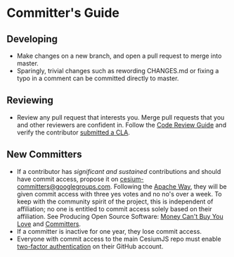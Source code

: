 # Committer's Guide

## Developing

- Make changes on a new branch, and open a pull request to merge into master.
- Sparingly, trivial changes such as rewording CHANGES.md or fixing a typo in a comment can be committed directly to master.

## Reviewing

- Review any pull request that interests you. Merge pull requests that you and other reviewers are confident in. Follow the [Code Review Guide](../CodeReviewGuide/README.md) and verify the contributor [submitted a CLA](../CodeReviewGuide/README.md#general).

## New Committers

- If a contributor has _significant and sustained_ contributions and should have commit access, propose it on cesium-committers@googlegroups.com. Following the [Apache Way](http://community.apache.org/newcommitter.html), they will be given commit access with three yes votes and no no's over a week. To keep with the community spirit of the project, this is independent of affiliation; no one is entitled to commit access solely based on their affiliation. See Producing Open Source Software: [Money Can't Buy You Love](http://producingoss.com/en/money-vs-love.html) and [Committers](http://producingoss.com/en/committers.html).
- If a committer is inactive for one year, they lose commit access.
- Everyone with commit access to the main CesiumJS repo must enable [two-factor authentication](https://help.github.com/articles/about-two-factor-authentication) on their GitHub account.
